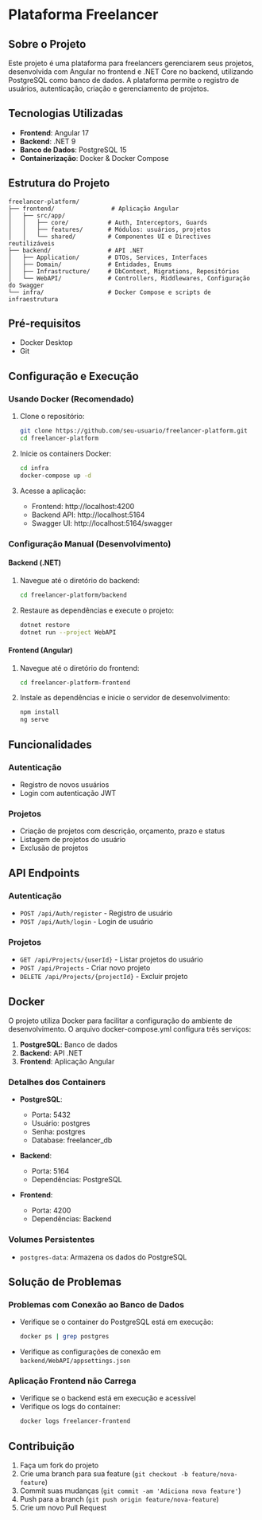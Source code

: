# Plataforma Freelancer

## Sobre o Projeto

Este projeto é uma plataforma para freelancers gerenciarem seus projetos, desenvolvida com Angular no frontend e .NET Core no backend, utilizando PostgreSQL como banco de dados. A plataforma permite o registro de usuários, autenticação, criação e gerenciamento de projetos.

## Tecnologias Utilizadas

- **Frontend**: Angular 17
- **Backend**: .NET 9
- **Banco de Dados**: PostgreSQL 15
- **Containerização**: Docker & Docker Compose

## Estrutura do Projeto

```
freelancer-platform/
├── frontend/                # Aplicação Angular
│   ├── src/app/
│   │   ├── core/           # Auth, Interceptors, Guards
│   │   ├── features/       # Módulos: usuários, projetos
│   │   └── shared/         # Componentes UI e Directives reutilizáveis
├── backend/                # API .NET
│   ├── Application/        # DTOs, Services, Interfaces
│   ├── Domain/             # Entidades, Enums
│   ├── Infrastructure/     # DbContext, Migrations, Repositórios
│   └── WebAPI/             # Controllers, Middlewares, Configuração do Swagger
└── infra/                  # Docker Compose e scripts de infraestrutura
```

## Pré-requisitos

- Docker Desktop
- Git

## Configuração e Execução

### Usando Docker (Recomendado)

1. Clone o repositório:
   ```bash
   git clone https://github.com/seu-usuario/freelancer-platform.git
   cd freelancer-platform
   ```

2. Inicie os containers Docker:
   ```bash
   cd infra
   docker-compose up -d
   ```

3. Acesse a aplicação:
   - Frontend: http://localhost:4200
   - Backend API: http://localhost:5164
   - Swagger UI: http://localhost:5164/swagger

### Configuração Manual (Desenvolvimento)

#### Backend (.NET)

1. Navegue até o diretório do backend:
   ```bash
   cd freelancer-platform/backend
   ```

2. Restaure as dependências e execute o projeto:
   ```bash
   dotnet restore
   dotnet run --project WebAPI
   ```

#### Frontend (Angular)

1. Navegue até o diretório do frontend:
   ```bash
   cd freelancer-platform-frontend
   ```

2. Instale as dependências e inicie o servidor de desenvolvimento:
   ```bash
   npm install
   ng serve
   ```

## Funcionalidades

### Autenticação
- Registro de novos usuários
- Login com autenticação JWT

### Projetos
- Criação de projetos com descrição, orçamento, prazo e status
- Listagem de projetos do usuário
- Exclusão de projetos

## API Endpoints

### Autenticação
- `POST /api/Auth/register` - Registro de usuário
- `POST /api/Auth/login` - Login de usuário

### Projetos
- `GET /api/Projects/{userId}` - Listar projetos do usuário
- `POST /api/Projects` - Criar novo projeto
- `DELETE /api/Projects/{projectId}` - Excluir projeto

## Docker

O projeto utiliza Docker para facilitar a configuração do ambiente de desenvolvimento. O arquivo docker-compose.yml configura três serviços:

1. **PostgreSQL**: Banco de dados
2. **Backend**: API .NET
3. **Frontend**: Aplicação Angular

### Detalhes dos Containers

- **PostgreSQL**:
  - Porta: 5432
  - Usuário: postgres
  - Senha: postgres
  - Database: freelancer_db

- **Backend**:
  - Porta: 5164
  - Dependências: PostgreSQL

- **Frontend**:
  - Porta: 4200
  - Dependências: Backend

### Volumes Persistentes

- `postgres-data`: Armazena os dados do PostgreSQL

## Solução de Problemas

### Problemas com Conexão ao Banco de Dados
- Verifique se o container do PostgreSQL está em execução:
  ```bash
  docker ps | grep postgres
  ```
- Verifique as configurações de conexão em `backend/WebAPI/appsettings.json`

### Aplicação Frontend não Carrega
- Verifique se o backend está em execução e acessível
- Verifique os logs do container:
  ```bash
  docker logs freelancer-frontend
  ```

## Contribuição

1. Faça um fork do projeto
2. Crie uma branch para sua feature (`git checkout -b feature/nova-feature`)
3. Commit suas mudanças (`git commit -am 'Adiciona nova feature'`)
4. Push para a branch (`git push origin feature/nova-feature`)
5. Crie um novo Pull Request 